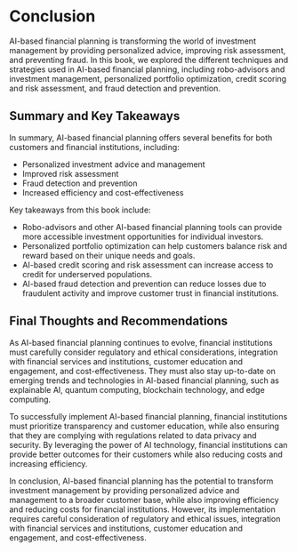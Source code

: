 # Conclusion

AI-based financial planning is transforming the world of investment management by providing personalized advice, improving risk assessment, and preventing fraud. In this book, we explored the different techniques and strategies used in AI-based financial planning, including robo-advisors and investment management, personalized portfolio optimization, credit scoring and risk assessment, and fraud detection and prevention.

Summary and Key Takeaways
-------------------------

In summary, AI-based financial planning offers several benefits for both customers and financial institutions, including:

* Personalized investment advice and management
* Improved risk assessment
* Fraud detection and prevention
* Increased efficiency and cost-effectiveness

Key takeaways from this book include:

* Robo-advisors and other AI-based financial planning tools can provide more accessible investment opportunities for individual investors.
* Personalized portfolio optimization can help customers balance risk and reward based on their unique needs and goals.
* AI-based credit scoring and risk assessment can increase access to credit for underserved populations.
* AI-based fraud detection and prevention can reduce losses due to fraudulent activity and improve customer trust in financial institutions.

Final Thoughts and Recommendations
----------------------------------

As AI-based financial planning continues to evolve, financial institutions must carefully consider regulatory and ethical considerations, integration with financial services and institutions, customer education and engagement, and cost-effectiveness. They must also stay up-to-date on emerging trends and technologies in AI-based financial planning, such as explainable AI, quantum computing, blockchain technology, and edge computing.

To successfully implement AI-based financial planning, financial institutions must prioritize transparency and customer education, while also ensuring that they are complying with regulations related to data privacy and security. By leveraging the power of AI technology, financial institutions can provide better outcomes for their customers while also reducing costs and increasing efficiency.

In conclusion, AI-based financial planning has the potential to transform investment management by providing personalized advice and management to a broader customer base, while also improving efficiency and reducing costs for financial institutions. However, its implementation requires careful consideration of regulatory and ethical issues, integration with financial services and institutions, customer education and engagement, and cost-effectiveness.